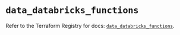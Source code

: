 # `data_databricks_functions`

Refer to the Terraform Registry for docs: [`data_databricks_functions`](https://registry.terraform.io/providers/databricks/databricks/1.67.0/docs/data-sources/functions).
